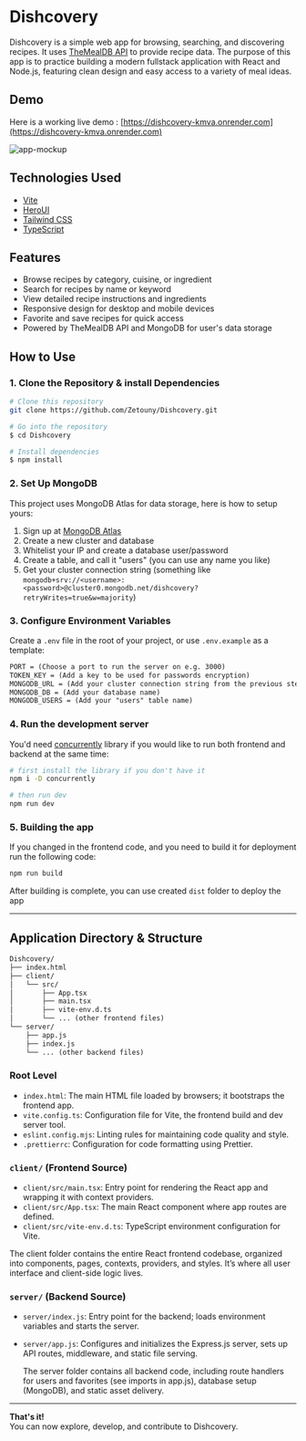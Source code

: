 # Dishcovery

Dishcovery is a simple web app for browsing, searching, and discovering recipes. It uses [TheMealDB API](https://www.themealdb.com/) to provide recipe data. The purpose of this app is to practice building a modern fullstack application with React and Node.js, featuring clean design and easy access to a variety of meal ideas.

## Demo

Here is a working live demo : [https://dishcovery-kmva.onrender.com](https://dishcovery-kmva.onrender.com)

![app-mockup](https://i.ibb.co/WNMmHCVq/Final.png)

## Technologies Used

- [Vite](https://vitejs.dev/guide/)
- [HeroUI](https://heroui.com)
- [Tailwind CSS](https://tailwindcss.com)
- [TypeScript](https://www.typescriptlang.org)

## Features

- Browse recipes by category, cuisine, or ingredient
- Search for recipes by name or keyword
- View detailed recipe instructions and ingredients
- Responsive design for desktop and mobile devices
- Favorite and save recipes for quick access
- Powered by TheMealDB API and MongoDB for user's data storage

## How to Use

### 1. Clone the Repository & install Dependencies

```bash
# Clone this repository
git clone https://github.com/Zetouny/Dishcovery.git

# Go into the repository
$ cd Dishcovery

# Install dependencies
$ npm install
```

### 2. Set Up MongoDB

This project uses MongoDB Atlas for data storage, here is how to setup yours:

1. Sign up at [MongoDB Atlas](https://www.mongodb.com/atlas)
2. Create a new cluster and database
3. Whitelist your IP and create a database user/password
4. Create a table, and call it "users" (you can use any name you like)
5. Get your cluster connection string (something like `mongodb+srv://<username>:<password>@cluster0.mongodb.net/dishcovery?retryWrites=true&w=majority`)

### 3. Configure Environment Variables

Create a `.env` file in the root of your project, or use `.env.example` as a template:

```txt
PORT = (Choose a port to run the server on e.g. 3000)
TOKEN_KEY = (Add a key to be used for passwords encryption)
MONGODB_URL = (Add your cluster connection string from the previous step)
MONGODB_DB = (Add your database name)
MONGODB_USERS = (Add your "users" table name)
```

### 4. Run the development server

You'd need [concurrently](https://www.npmjs.com/package/concurrently) library if you would like to run both frontend and backend at the same time:

```bash
# first install the library if you don't have it
npm i -D concurrently

# then run dev
npm run dev
```

### 5. Building the app

If you changed in the frontend code, and you need to build it for deployment run the following code:

```bash
npm run build
```

After building is complete, you can use created `dist` folder to deploy the app

---

## Application Directory & Structure

```txt
Dishcovery/
├── index.html
├── client/
│   └── src/
│       ├── App.tsx
│       ├── main.tsx
│       ├── vite-env.d.ts
│       └── ... (other frontend files)
└── server/
    ├── app.js
    ├── index.js
    └── ... (other backend files)
```

### Root Level

- `index.html`: The main HTML file loaded by browsers; it bootstraps the frontend app.
- `vite.config.ts`: Configuration file for Vite, the frontend build and dev server tool.
- `eslint.config.mjs`: Linting rules for maintaining code quality and style.
- `.prettierrc`: Configuration for code formatting using Prettier.

### `client/` (Frontend Source)

- `client/src/main.tsx`: Entry point for rendering the React app and wrapping it with context providers.
- `client/src/App.tsx`: The main React component where app routes are defined.
- `client/src/vite-env.d.ts`: TypeScript environment configuration for Vite.

The client folder contains the entire React frontend codebase, organized into components, pages, contexts, providers, and styles. It’s where all user interface and client-side logic lives.

### `server/` (Backend Source)

- `server/index.js`: Entry point for the backend; loads environment variables and starts the server.
- `server/app.js`: Configures and initializes the Express.js server, sets up API routes, middleware, and static file serving.

  The server folder contains all backend code, including route handlers for users and favorites (see imports in app.js), database setup (MongoDB), and static asset delivery.

---

**That's it!**  
You can now explore, develop, and contribute to Dishcovery.
